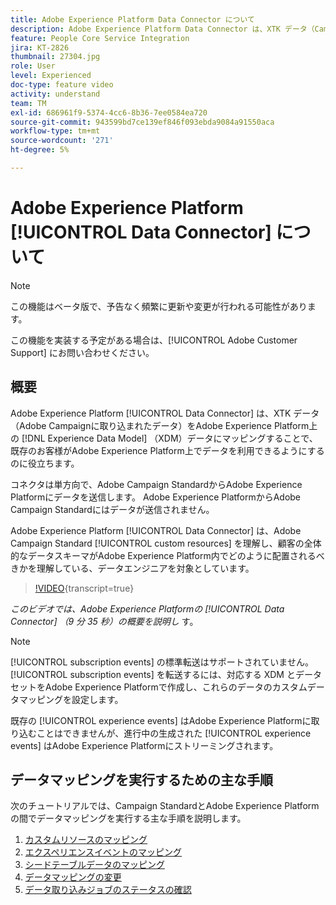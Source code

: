 ```yaml
---
title: Adobe Experience Platform Data Connector について
description: Adobe Experience Platform Data Connector は、XTK データ（Campaign に取り込まれたデータ）をAdobe Experience Platformの Experience Data Model （XDM）データにマッピングすることで、既存のお客様がAdobe Experience Platformでデータを使用できるようにします。
feature: People Core Service Integration
jira: KT-2826
thumbnail: 27304.jpg
role: User
level: Experienced
doc-type: feature video
activity: understand
team: TM
exl-id: 686961f9-5374-4cc6-8b36-7ee0584ea720
source-git-commit: 943599bd7ce139ef846f093ebda9084a91550aca
workflow-type: tm+mt
source-wordcount: '271'
ht-degree: 5%

---
```


# Adobe Experience Platform [!UICONTROL Data Connector] について

>[!NOTE]
>
>この機能はベータ版で、予告なく頻繁に更新や変更が行われる可能性があります。
>
>この機能を実装する予定がある場合は、[!UICONTROL Adobe Customer Support] にお問い合わせください。

## 概要

Adobe Experience Platform [!UICONTROL Data Connector] は、XTK データ（Adobe Campaignに取り込まれたデータ）をAdobe Experience Platform上の [!DNL Experience Data Model] （XDM）データにマッピングすることで、既存のお客様がAdobe Experience Platform上でデータを利用できるようにするのに役立ちます。

コネクタは単方向で、Adobe Campaign StandardからAdobe Experience Platformにデータを送信します。 Adobe Experience PlatformからAdobe Campaign Standardにはデータが送信されません。

Adobe Experience Platform [!UICONTROL Data Connector] は、Adobe Campaign Standard [!UICONTROL custom resources] を理解し、顧客の全体的なデータスキーマがAdobe Experience Platform内でどのように配置されるべきかを理解している、データエンジニアを対象としています。

>[!VIDEO](https://video.tv.adobe.com/v/27304?learn=on){transcript=true}

*このビデオでは、Adobe Experience Platformの [!UICONTROL Data Connector] （9 分 35 秒）の概要を説明し* す。

>[!NOTE]
>
>[!UICONTROL subscription events] の標準転送はサポートされていません。 [!UICONTROL subscription events] を転送するには、対応する XDM とデータセットをAdobe Experience Platformで作成し、これらのデータのカスタムデータマッピングを設定します。
>
>既存の [!UICONTROL experience events] はAdobe Experience Platformに取り込むことはできませんが、進行中の生成された [!UICONTROL experience events] はAdobe Experience Platformにストリーミングされます。

## データマッピングを実行するための主な手順

次のチュートリアルでは、Campaign StandardとAdobe Experience Platformの間でデータマッピングを実行する主な手順を説明します。

1. [カスタムリソースのマッピング](/help/administrating/adobe-experience-platform-data-connector/mapping-custom-resources.md)
2. [エクスペリエンスイベントのマッピング](/help/administrating/adobe-experience-platform-data-connector/mapping-experience-events.md)
3. [シードテーブルデータのマッピング](/help/administrating/adobe-experience-platform-data-connector/mapping-seed-table-data.md)
4. [データマッピングの変更](/help/administrating/adobe-experience-platform-data-connector/modifying-data-mapping.md)
5. [データ取り込みジョブのステータスの確認](/help/administrating/adobe-experience-platform-data-connector/checking-status-of-data-ingestion-jobs.md)

